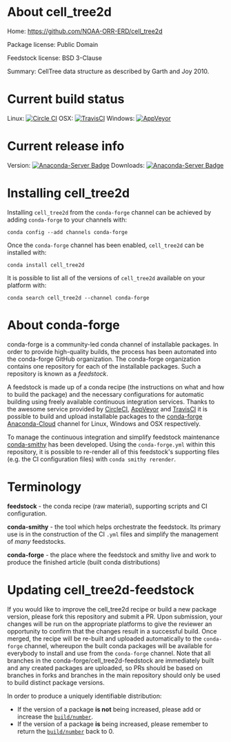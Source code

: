 About cell_tree2d
=================

Home: https://github.com/NOAA-ORR-ERD/cell_tree2d

Package license: Public Domain

Feedstock license: BSD 3-Clause

Summary: CellTree data structure as described by Garth and Joy 2010.



Current build status
====================

Linux: [![Circle CI](https://circleci.com/gh/conda-forge/cell_tree2d-feedstock.svg?style=shield)](https://circleci.com/gh/conda-forge/cell_tree2d-feedstock)
OSX: [![TravisCI](https://travis-ci.org/conda-forge/cell_tree2d-feedstock.svg?branch=master)](https://travis-ci.org/conda-forge/cell_tree2d-feedstock)
Windows: [![AppVeyor](https://ci.appveyor.com/api/projects/status/github/conda-forge/cell_tree2d-feedstock?svg=True)](https://ci.appveyor.com/project/conda-forge/cell-tree2d-feedstock/branch/master)

Current release info
====================
Version: [![Anaconda-Server Badge](https://anaconda.org/conda-forge/cell_tree2d/badges/version.svg)](https://anaconda.org/conda-forge/cell_tree2d)
Downloads: [![Anaconda-Server Badge](https://anaconda.org/conda-forge/cell_tree2d/badges/downloads.svg)](https://anaconda.org/conda-forge/cell_tree2d)

Installing cell_tree2d
======================

Installing `cell_tree2d` from the `conda-forge` channel can be achieved by adding `conda-forge` to your channels with:

```
conda config --add channels conda-forge
```

Once the `conda-forge` channel has been enabled, `cell_tree2d` can be installed with:

```
conda install cell_tree2d
```

It is possible to list all of the versions of `cell_tree2d` available on your platform with:

```
conda search cell_tree2d --channel conda-forge
```


About conda-forge
=================

conda-forge is a community-led conda channel of installable packages.
In order to provide high-quality builds, the process has been automated into the
conda-forge GitHub organization. The conda-forge organization contains one repository
for each of the installable packages. Such a repository is known as a *feedstock*.

A feedstock is made up of a conda recipe (the instructions on what and how to build
the package) and the necessary configurations for automatic building using freely
available continuous integration services. Thanks to the awesome service provided by
[CircleCI](https://circleci.com/), [AppVeyor](http://www.appveyor.com/)
and [TravisCI](https://travis-ci.org/) it is possible to build and upload installable
packages to the [conda-forge](https://anaconda.org/conda-forge)
[Anaconda-Cloud](http://docs.anaconda.org/) channel for Linux, Windows and OSX respectively.

To manage the continuous integration and simplify feedstock maintenance
[conda-smithy](http://github.com/conda-forge/conda-smithy) has been developed.
Using the ``conda-forge.yml`` within this repository, it is possible to re-render all of
this feedstock's supporting files (e.g. the CI configuration files) with ``conda smithy rerender``.


Terminology
===========

**feedstock** - the conda recipe (raw material), supporting scripts and CI configuration.

**conda-smithy** - the tool which helps orchestrate the feedstock.
                   Its primary use is in the construction of the CI ``.yml`` files
                   and simplify the management of *many* feedstocks.

**conda-forge** - the place where the feedstock and smithy live and work to
                  produce the finished article (built conda distributions)


Updating cell_tree2d-feedstock
==============================

If you would like to improve the cell_tree2d recipe or build a new
package version, please fork this repository and submit a PR. Upon submission,
your changes will be run on the appropriate platforms to give the reviewer an
opportunity to confirm that the changes result in a successful build. Once
merged, the recipe will be re-built and uploaded automatically to the
`conda-forge` channel, whereupon the built conda packages will be available for
everybody to install and use from the `conda-forge` channel.
Note that all branches in the conda-forge/cell_tree2d-feedstock are
immediately built and any created packages are uploaded, so PRs should be based
on branches in forks and branches in the main repository should only be used to
build distinct package versions.

In order to produce a uniquely identifiable distribution:
 * If the version of a package **is not** being increased, please add or increase
   the [``build/number``](http://conda.pydata.org/docs/building/meta-yaml.html#build-number-and-string).
 * If the version of a package **is** being increased, please remember to return
   the [``build/number``](http://conda.pydata.org/docs/building/meta-yaml.html#build-number-and-string)
   back to 0.

